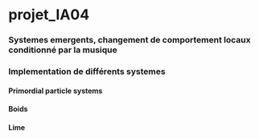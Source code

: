 # projet_IA04

### Systemes emergents, changement de comportement locaux conditionné par la musique

### Implementation de différents systemes 

#### Primordial particle systems

#### Boids

#### Lime

